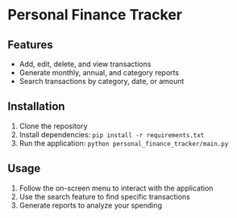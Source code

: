 # Personal Finance Tracker

## Features
- Add, edit, delete, and view transactions
- Generate monthly, annual, and category reports
- Search transactions by category, date, or amount

## Installation
1. Clone the repository
2. Install dependencies: `pip install -r requirements.txt`
3. Run the application: `python personal_finance_tracker/main.py`

## Usage
1. Follow the on-screen menu to interact with the application
2. Use the search feature to find specific transactions
3. Generate reports to analyze your spending